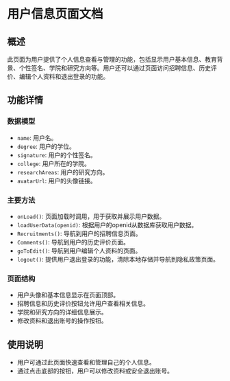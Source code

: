 # 用户信息页面文档

## 概述
此页面为用户提供了个人信息查看与管理的功能，包括显示用户基本信息、教育背景、个性签名、学院和研究方向等。用户还可以通过页面访问招聘信息、历史评价、编辑个人资料和退出登录的功能。

## 功能详情

### 数据模型
- `name`: 用户名。
- `degree`: 用户的学位。
- `signature`: 用户的个性签名。
- `college`: 用户所在的学院。
- `researchAreas`: 用户的研究方向。
- `avatarUrl`: 用户的头像链接。

### 主要方法
- `onLoad()`: 页面加载时调用，用于获取并展示用户数据。
- `loadUserData(openid)`: 根据用户的openid从数据库获取用户数据。
- `Recruitments()`: 导航到用户的招聘信息页面。
- `Comments()`: 导航到用户的历史评价页面。
- `goToEdit()`: 导航到用户编辑个人资料的页面。
- `logout()`: 提供用户退出登录的功能，清除本地存储并导航到隐私政策页面。

### 页面结构
- 用户头像和基本信息显示在页面顶部。
- 招聘信息和历史评价按钮允许用户查看相关信息。
- 学院和研究方向的详细信息展示。
- 修改资料和退出账号的操作按钮。

## 使用说明
- 用户可通过此页面快速查看和管理自己的个人信息。
- 通过点击底部的按钮，用户可以修改资料或安全退出账号。